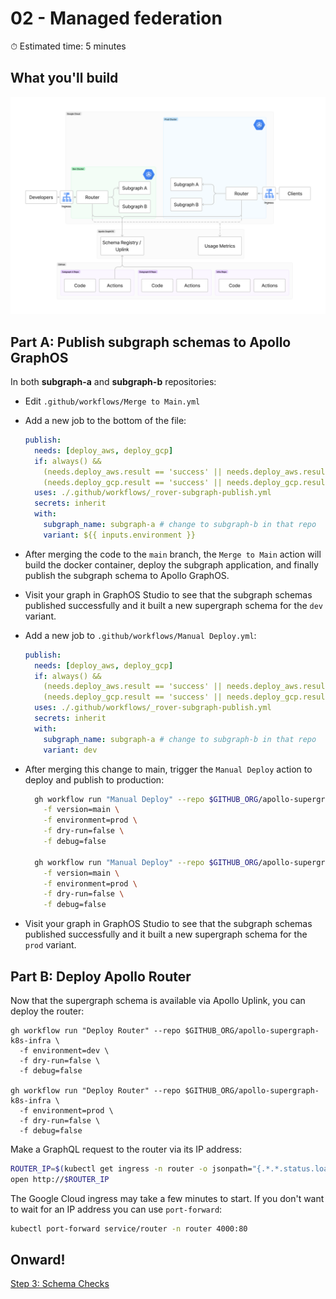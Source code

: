 # 02 - Managed federation

⏱ Estimated time: 5 minutes

## What you'll build

![Architecture diagram of the supergraph](02-diagram-fj.png)

## Part A: Publish subgraph schemas to Apollo GraphOS

In both **subgraph-a** and **subgraph-b** repositories:

- Edit `.github/workflows/Merge to Main.yml`
- Add a new job to the bottom of the file:
  ```yaml
  publish:
    needs: [deploy_aws, deploy_gcp]
    if: always() &&
      (needs.deploy_aws.result == 'success' || needs.deploy_aws.result == 'skipped') &&
      (needs.deploy_gcp.result == 'success' || needs.deploy_gcp.result == 'skipped')
    uses: ./.github/workflows/_rover-subgraph-publish.yml
    secrets: inherit
    with:
      subgraph_name: subgraph-a # change to subgraph-b in that repo
      variant: ${{ inputs.environment }}
  ```
- After merging the code to the `main` branch, the `Merge to Main` action will build the docker container, deploy the subgraph application, and finally publish the subgraph schema to Apollo GraphOS.
- Visit your graph in GraphOS Studio to see that the subgraph schemas published successfully and it built a new supergraph schema for the `dev` variant.
- Add a new job to `.github/workflows/Manual Deploy.yml`:
  ```yaml
  publish:
    needs: [deploy_aws, deploy_gcp]
    if: always() &&
      (needs.deploy_aws.result == 'success' || needs.deploy_aws.result == 'skipped') &&
      (needs.deploy_gcp.result == 'success' || needs.deploy_gcp.result == 'skipped')
    uses: ./.github/workflows/_rover-subgraph-publish.yml
    secrets: inherit
    with:
      subgraph_name: subgraph-a # change to subgraph-b in that repo
      variant: dev
  ```
- After merging this change to main, trigger the `Manual Deploy` action to deploy and publish to production:

  ```sh
    gh workflow run "Manual Deploy" --repo $GITHUB_ORG/apollo-supergraph-k8s-subgraph-a \
      -f version=main \
      -f environment=prod \
      -f dry-run=false \
      -f debug=false

    gh workflow run "Manual Deploy" --repo $GITHUB_ORG/apollo-supergraph-k8s-subgraph-b \
      -f version=main \
      -f environment=prod \
      -f dry-run=false \
      -f debug=false
  ```

- Visit your graph in GraphOS Studio to see that the subgraph schemas published successfully and it built a new supergraph schema for the `prod` variant.

## Part B: Deploy Apollo Router

Now that the supergraph schema is available via Apollo Uplink, you can deploy the router:

```
gh workflow run "Deploy Router" --repo $GITHUB_ORG/apollo-supergraph-k8s-infra \
  -f environment=dev \
  -f dry-run=false \
  -f debug=false

gh workflow run "Deploy Router" --repo $GITHUB_ORG/apollo-supergraph-k8s-infra \
  -f environment=prod \
  -f dry-run=false \
  -f debug=false
```

Make a GraphQL request to the router via its IP address:

```sh
ROUTER_IP=$(kubectl get ingress -n router -o jsonpath="{.*.*.status.loadBalancer.ingress.*.ip}")
open http://$ROUTER_IP
```

The Google Cloud ingress may take a few minutes to start. If you don't want to wait for an IP address you can use `port-forward`:

```sh
kubectl port-forward service/router -n router 4000:80
```

## Onward!

[Step 3: Schema Checks](../03-schema-checks/)
